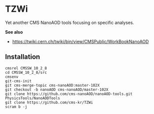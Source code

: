 # TZWi
Yet another CMS NanoAOD tools focusing on specific analyses.

**See also**
- https://twiki.cern.ch/twiki/bin/view/CMSPublic/WorkBookNanoAOD

## Installation
```
cmsrel CMSSW_10_2_8
cd CMSSW_10_2_8/src
cmsenv
git-cms-init
git cms-merge-topic cms-nanoAOD:master-102X
git checkout -b nanoAOD cms-nanoAOD/master-102X
git clone https://github.com/cms-nanoAOD/nanoAOD-tools.git PhysicsTools/NanoAODTools
git clone https://github.com/cms-kr/TZWi
scram b -j
```
